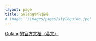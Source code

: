 ```yaml
---
layout: page
title: Golang学习链接
# image: '/images/pages/styleguide.jpg'
---
```


[Golang的官方文档（英文）](https://go.dev/) 